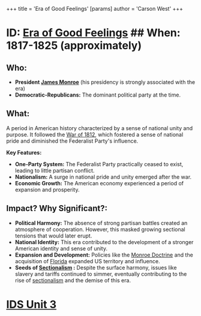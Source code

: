 +++
 title = 'Era of Good Feelings'
[params]
	author = 'Carson West'
+++
# ID: [Era of Good Feelings](./../era-of-good-feelings/) ## When: 1817-1825 (approximately)
## Who: 
* **President [James Monroe](./../james-monroe/)** (his presidency is strongly associated with the era)
* **Democratic-Republicans:** The dominant political party at the time.

## What: 
A period in American history characterized by a sense of national unity and purpose. It followed the [War of 1812](./../war-of-1812/), which fostered a sense of national pride and diminished the Federalist Party's influence. 

**Key Features:**
* **One-Party System:** The Federalist Party practically ceased to exist, leading to little partisan conflict.
* **Nationalism:** A surge in national pride and unity emerged after the war.
* **Economic Growth:** The American economy experienced a period of expansion and prosperity. 

## Impact? Why Significant?: 
* **Political Harmony:** The absence of strong partisan battles created an atmosphere of cooperation. However, this masked growing sectional tensions that would later erupt.
* **National Identity:** This era contributed to the development of a stronger American identity and sense of unity.
* **Expansion and Development:**  Policies like the [Monroe Doctrine](./../monroe-doctrine/) and the acquisition of [Florida](./../florida/) expanded US territory and influence.
* **Seeds of  [Sectionalism](./../sectionalism/) :** Despite the surface harmony, issues like slavery and tariffs continued to simmer, eventually contributing to the rise of [sectionalism](./../sectionalism/) and the demise of this era. 

# [IDS Unit 3](./../ids-unit-3/)